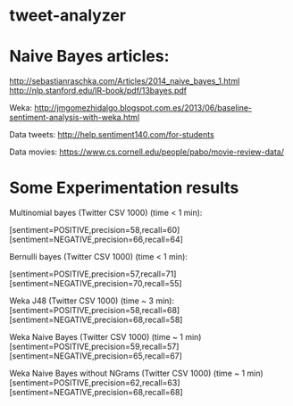 # tweet-analyzer

# Naive Bayes articles:
http://sebastianraschka.com/Articles/2014_naive_bayes_1.html
http://nlp.stanford.edu/IR-book/pdf/13bayes.pdf

Weka:
http://jmgomezhidalgo.blogspot.com.es/2013/06/baseline-sentiment-analysis-with-weka.html

Data tweets:
http://help.sentiment140.com/for-students

Data movies:
https://www.cs.cornell.edu/people/pabo/movie-review-data/


# Some Experimentation results

Multinomial bayes (Twitter CSV 1000) (time < 1 min):

[sentiment=POSITIVE,precision=58,recall=60]
[sentiment=NEGATIVE,precision=66,recall=64]

Bernulli bayes (Twitter CSV 1000) (time < 1 min):

[sentiment=POSITIVE,precision=57,recall=71]
[sentiment=NEGATIVE,precision=70,recall=55]

Weka J48 (Twitter CSV 1000) (time ~ 3 min):
[sentiment=POSITIVE,precision=58,recall=68]
[sentiment=NEGATIVE,precision=68,recall=58]

Weka Naive Bayes (Twitter CSV 1000) (time ~ 1 min)
[sentiment=POSITIVE,precision=59,recall=57]
[sentiment=NEGATIVE,precision=65,recall=67]

Weka Naive Bayes without NGrams (Twitter CSV 1000) (time ~ 1 min)
[sentiment=POSITIVE,precision=62,recall=63]
[sentiment=NEGATIVE,precision=68,recall=68]
